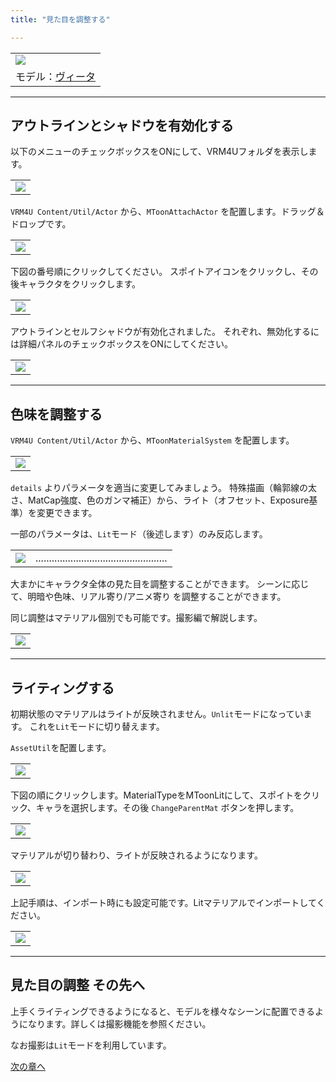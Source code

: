```yaml
---
title: "見た目を調整する"

---
```



||
|-|
|[![](./assets/images/small/01b_top.png)](../assets/images/01b_top.png)|
|モデル：[ヴィータ](https://hub.vroid.com/characters/6193066630030526355/models/3525604181073039892)|

----

## アウトラインとシャドウを有効化する

以下のメニューのチェックボックスをONにして、VRM4Uフォルダを表示します。

||
|-|
|[![](./assets/images/small/01a_plugin.png)](../assets/images/01a_plugin.png)|


`VRM4U Content/Util/Actor` から、`MToonAttachActor` を配置します。ドラッグ＆ドロップです。

||
|-|
|[![](./assets/images/small/01a_mtoon1.png)](../assets/images/01a_mtoon1.png)|


下図の番号順にクリックしてください。
スポイトアイコンをクリックし、その後キャラクタをクリックします。

||
|-|
|[![](./assets/images/small/01a_click.png)](../assets/images/01a_click.png)|


アウトラインとセルフシャドウが有効化されました。
それぞれ、無効化するには詳細パネルのチェックボックスをONにしてください。

||
|-|
|[![](./assets/images/small/01a_end.png)](../assets/images/01a_end.png)|


----

## 色味を調整する

`VRM4U Content/Util/Actor` から、`MToonMaterialSystem` を配置します。

||
|-|
|[![](./assets/images/small/01a_sys1.png)](../assets/images/01a_sys1.png)|


`details` よりパラメータを適当に変更してみましょう。
特殊描画（輪郭線の太さ、MatCap強度、色のガンマ補正）から、ライト（オフセット、Exposure基準）を変更できます。

一部のパラメータは、`Lit`モード（後述します）のみ反応します。

|||
|-|-|
|[![](./assets/images/small/01a_syspanel.png)](../assets/images/01a_syspanel.png)|.................................................|

大まかにキャラクタ全体の見た目を調整することができます。
シーンに応じて、明暗や色味、リアル寄り/アニメ寄り を調整することができます。

同じ調整はマテリアル個別でも可能です。撮影編で解説します。

||
|-|
|[![](./assets/images/small/01a_sys2.png)](../assets/images/01a_sys2.png)|


----

## ライティングする

初期状態のマテリアルはライトが反映されません。`Unlit`モードになっています。
これを`Lit`モードに切り替えます。

`AssetUtil`を配置します。

||
|-|
|[![](./assets/images/small/01b_asset.png)](../assets/images/01b_asset.png)|


下図の順にクリックします。MaterialTypeをMToonLitにして、スポイトをクリック、キャラを選択します。その後 `ChangeParentMat` ボタンを押します。

||
|-|
|[![](./assets/images/small/01b_asset2.png)](../assets/images/01b_asset2.png)|


マテリアルが切り替わり、ライトが反映されるようになります。

||
|-|
|[![](./assets/images/small/01b_light2.png)](../assets/images/01b_light2.png)|

上記手順は、インポート時にも設定可能です。Litマテリアルでインポートしてください。

||
|-|
|[![](./assets/images/small/01b_import.png)](../assets/images/01b_import.png)|

----
## 見た目の調整 その先へ

上手くライティングできるようになると、モデルを様々なシーンに配置できるようになります。詳しくは撮影機能を参照ください。

なお撮影は`Lit`モードを利用しています。

[次の章へ](../01_animation/)
